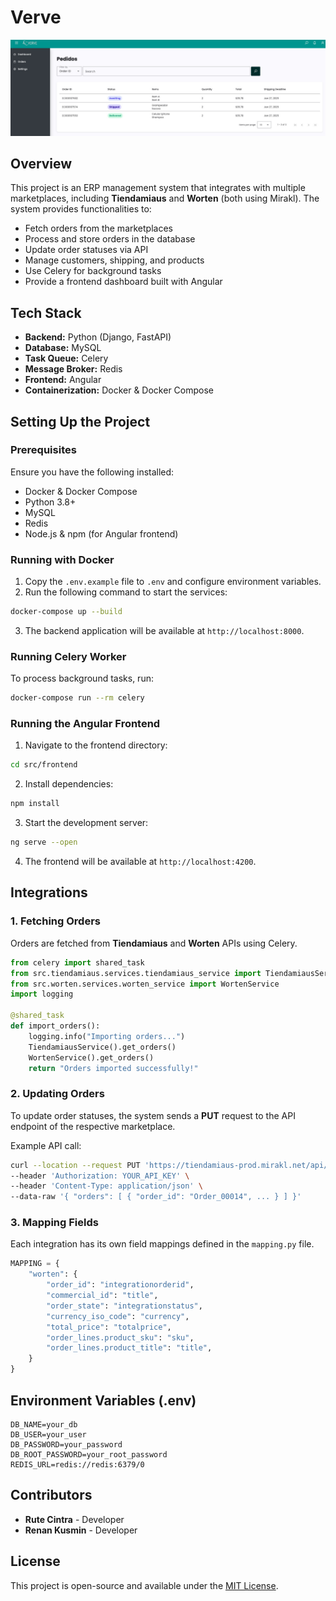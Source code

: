 # Verve

![Verve Demo](frontend/public/verve.jpg)

## Overview
This project is an ERP management system that integrates with multiple marketplaces, including **Tiendamiaus** and **Worten** (both using Mirakl). The system provides functionalities to:

- Fetch orders from the marketplaces
- Process and store orders in the database
- Update order statuses via API
- Manage customers, shipping, and products
- Use Celery for background tasks
- Provide a frontend dashboard built with Angular

## Tech Stack
- **Backend:** Python (Django, FastAPI)
- **Database:** MySQL
- **Task Queue:** Celery
- **Message Broker:** Redis
- **Frontend:** Angular
- **Containerization:** Docker & Docker Compose

## Setting Up the Project

### Prerequisites
Ensure you have the following installed:
- Docker & Docker Compose
- Python 3.8+
- MySQL
- Redis
- Node.js & npm (for Angular frontend)

### Running with Docker
1. Copy the `.env.example` file to `.env` and configure environment variables.
2. Run the following command to start the services:
```bash
docker-compose up --build
```
3. The backend application will be available at `http://localhost:8000`.

### Running Celery Worker
To process background tasks, run:
```bash
docker-compose run --rm celery
```

### Running the Angular Frontend
1. Navigate to the frontend directory:
```bash
cd src/frontend
```
2. Install dependencies:
```bash
npm install
```
3. Start the development server:
```bash
ng serve --open
```
4. The frontend will be available at `http://localhost:4200`.

## Integrations
### 1. Fetching Orders
Orders are fetched from **Tiendamiaus** and **Worten** APIs using Celery.

```python
from celery import shared_task
from src.tiendamiaus.services.tiendamiaus_service import TiendamiausService
from src.worten.services.worten_service import WortenService
import logging

@shared_task
def import_orders():
    logging.info("Importing orders...")
    TiendamiausService().get_orders()
    WortenService().get_orders()
    return "Orders imported successfully!"
```

### 2. Updating Orders
To update order statuses, the system sends a **PUT** request to the API endpoint of the respective marketplace.

Example API call:
```bash
curl --location --request PUT 'https://tiendamiaus-prod.mirakl.net/api/orders' \
--header 'Authorization: YOUR_API_KEY' \
--header 'Content-Type: application/json' \
--data-raw '{ "orders": [ { "order_id": "Order_00014", ... } ] }'
```

### 3. Mapping Fields
Each integration has its own field mappings defined in the `mapping.py` file.
```python
MAPPING = {
    "worten": {
        "order_id": "integrationorderid",
        "commercial_id": "title",
        "order_state": "integrationstatus",
        "currency_iso_code": "currency",
        "total_price": "totalprice",
        "order_lines.product_sku": "sku",
        "order_lines.product_title": "title",
    }
}
```

## Environment Variables (.env)
```env
DB_NAME=your_db
DB_USER=your_user
DB_PASSWORD=your_password
DB_ROOT_PASSWORD=your_root_password
REDIS_URL=redis://redis:6379/0
```

## Contributors
- **Rute Cintra** - Developer
- **Renan Kusmin** - Developer

## License
This project is open-source and available under the [MIT License](LICENSE).